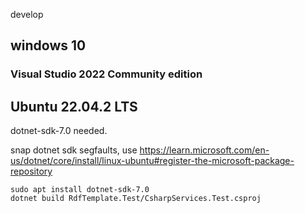 develop

## windows 10
### Visual Studio 2022 Community edition


## Ubuntu 22.04.2 LTS
dotnet-sdk-7.0 needed.

snap dotnet sdk segfaults, use https://learn.microsoft.com/en-us/dotnet/core/install/linux-ubuntu#register-the-microsoft-package-repository
```
sudo apt install dotnet-sdk-7.0
dotnet build RdfTemplate.Test/CsharpServices.Test.csproj
```



